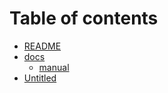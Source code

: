 # Table of contents

* [README](README.md)
* [docs](docs/README.md)
  * [manual](docs/manual.md)
* [Untitled](untitled.md)

